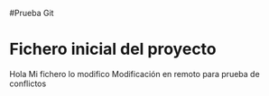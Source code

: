 #Prueba Git
# Fichero inicial del proyecto
Hola
Mi fichero lo modifico
Modificación en remoto para prueba de conflictos
